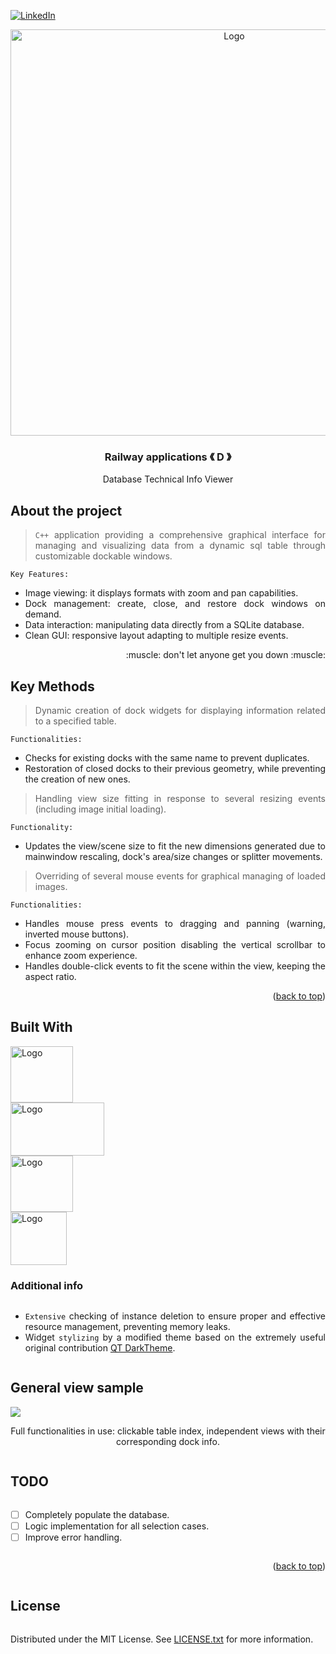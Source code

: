 [![LinkedIn][linkedin-shield]][linkedin-url]

<!-- PROJECT LOGO -->
<div align="center">
  <a align="center">
    <img src="https://github.com/criogenox/E-Symbolic-Railway-Dynamics-Formulation/assets/53323058/fa3fdd3b-06d8-4c92-aa6f-c53375bcf65a.png" alt="Logo" width="700" height="650">
  </a>
  <h3 align="center">Railway applications &#x300A; D &#x300B;</h3>
  <p align="center">
    Database Technical Info Viewer
  </p>
</div>

## About the project

<div align="justify">
  <p>
  
> `C++` application providing a comprehensive graphical interface for managing and visualizing data from a dynamic sql table through customizable dockable windows.

`Key Features:`
- Image viewing: it displays formats with zoom and pan capabilities.
- Dock management: create, close, and restore dock windows on demand.
- Data interaction: manipulating data directly from a SQLite database.
- Clean GUI: responsive layout adapting to multiple resize events.
   </p>
       <p align="right">
    :muscle: don't let anyone get you down :muscle:
  </p> 
   <div>

## Key Methods

<div align="justify">
  <p>

> Dynamic creation of dock widgets for displaying information related to a specified table.

`Functionalities:`
- Checks for existing docks with the same name to prevent duplicates.
- Restoration of closed docks to their previous geometry, while preventing the creation of new ones.

> Handling view size fitting in response to several resizing events (including image initial loading).

`Functionality:`
- Updates the view/scene size to fit the new dimensions generated due to mainwindow rescaling, dock's area/size changes or splitter movements.

> Overriding of several mouse events for graphical managing of loaded images.

`Functionalities:`
- Handles mouse press events to dragging and panning (warning, inverted mouse buttons).
- Focus zooming on cursor position disabling the vertical scrollbar to enhance zoom experience.
- Handles double-click events to fit the scene within the view, keeping the aspect ratio.
   </p>
   <div>

<p align="right">(<a href="#top">back to top</a>)</p>

## Built With

<div style="display: flex; flex-direction: column; align=center">
    <img class="img"src="https://github.com/criogenox/B_ECC-Cpp-version_plot-capabilities_noGUI/assets/53323058/1fdf2d22-fb04-45aa-9db0-8bd973942914.png" alt="Logo" width="100" height="90"/>
    <img class="img"src="https://github.com/criogenox/D-Technical-Railway-Data-Viewer-from-SQLitedb/assets/53323058/c17664ed-56c6-4479-959c-844f744bc47b.png" alt="Logo" width="150" height="85"/>
    <img class="img"src="https://github.com/criogenox/B_ECC-Cpp-version_plot-capabilities_noGUI/assets/53323058/6870b0b2-403c-49da-b745-5714b08f4a73.png" alt="Logo" width="100" height="90"/>
    <img class="img"src="https://github.com/criogenox/B_ECC-Cpp-version_plot-capabilities_noGUI/assets/53323058/781b169a-440c-4c8a-9fbb-caa5ce150d13.png" alt="Logo" width="90" height="85"/>

### Additional info

* `Extensive` checking of instance deletion to ensure proper and effective resource management, preventing memory leaks.
* Widget `stylizing` by a modified theme based on the extremely useful original contribution [QT DarkTheme][qtdarktheme-url].

##  General view sample

<div align="justify"> 
  <!-- <img align="right" src="https://user-images.githubusercontent.com/53323058/230650942-4c2e0ad4-2d52-46fe-aa67-8860c642e5f6.png" width="500"> -->
<img align="center" src="https://github.com/criogenox/D-Technical-Railway-Data-Viewer-from-SQLitedb/assets/53323058/3346ae8d-bf79-49cc-b1fd-292e3448c33c.png">
   </p>
       <p align="center">
Full functionalities in use:  clickable table index, independent views with their corresponding dock info.
  </p> 
</div>

<!-- ROADMAP -->
## TODO

- [ ] Completely populate the database.
- [ ] Logic implementation for all selection cases.
- [ ] Improve error handling.

<p align="right">(<a href="#top">back to top</a>)</p>

<!-- LICENSE -->
## License

Distributed under the MIT License. See [LICENSE.txt][license-url] for more information.

<!-- MARKDOWN LINKS & IMAGES -->
<!-- https://www.markdownguide.org/basic-syntax/#reference-style-links -->
[linkedin-shield]: https://user-images.githubusercontent.com/53323058/230575198-fa1acbf4-8f82-4d8e-b245-3979276bc240.png
[linkedin-url]: https://www.linkedin.com/in/criogenox/
[qtdarktheme-url]: https://github.com/keshav-sahu7/qt-dark-theme
[license-url]: https://github.com/criogenox/D-Technical-Railway-Data-Viewer-from-SQLitedb/tree/main?tab=MIT-1-ov-file
